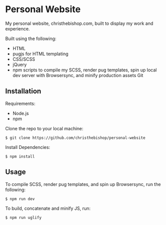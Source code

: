 # Personal Website

My personal website, christhebishop.com, built to display my work and experience.

Built using the following:

* HTML
* pugjs for HTML templating
* CSS/SCSS
* jQuery
* npm scripts to compile my SCSS, render pug templates, spin up local dev server with Browsersync, and minify production assets
Git

## Installation
Requirements:
* Node.js
* npm

Clone the repo to your local machine:
```
$ git clone https://github.com/christhebishop/personal-website
```

Install Dependencies:
```
$ npm install
```

## Usage

To compile SCSS, render pug templates, and spin up Browsersync, run the following:
```
$ npm run dev
```

To build, concatenate and minify JS, run:
```
$ npm run uglify
```
